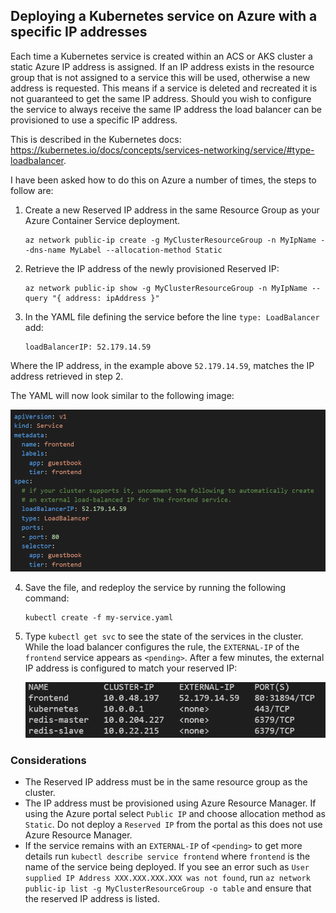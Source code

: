 ## Deploying a Kubernetes service on Azure with a specific IP addresses

Each time a Kubernetes service is created within an ACS or AKS cluster a static Azure IP address is assigned. If an IP address exists in the resource group that is not assigned to a service this will be used, otherwise a new address is requested. This means if a service is deleted and recreated it is not guaranteed to get the same IP address. Should you wish to configure the service to always receive the same IP address the load balancer can be provisioned to use a specific IP address.

This is described in the Kubernetes docs:  https://kubernetes.io/docs/concepts/services-networking/service/#type-loadbalancer.

I have been asked how to do this on Azure a number of times, the steps to follow are:

1. Create a new Reserved IP address in the same Resource Group as your Azure Container Service deployment.

    ```
    az network public-ip create -g MyClusterResourceGroup -n MyIpName --dns-name MyLabel --allocation-method Static
    ```

2. Retrieve the IP address of the newly provisioned Reserved IP:

    ```
    az network public-ip show -g MyClusterResourceGroup -n MyIpName --query "{ address: ipAddress }"
    ```

3. In the YAML file defining the service before the line `type: LoadBalancer` add:

    ```
    loadBalancerIP: 52.179.14.59
    ```

Where the IP address, in the example above `52.179.14.59`,  matches the IP address retrieved in step 2.

The YAML will now look similar to the following image:

![Load balancer in service configuration with reserved IP](./guestbook-frontend-loadbalance-reserved.png)

4. Save the file, and redeploy the service by running the following command:

    ```
    kubectl create -f my-service.yaml
    ```

5. Type `kubectl get svc` to see the state of the services in the cluster. While the load balancer configures the rule, the `EXTERNAL-IP` of the `frontend` service appears as `<pending>`. After a few minutes, the external IP address is configured to match your reserved IP:

    ![Configure Azure load balancer](./guestbook-external-ip-reserved.png)

### Considerations
* The Reserved IP address must be in the same resource group as the cluster.
* The IP address must be provisioned using Azure Resource Manager. If using the Azure portal select `Public IP` and choose allocation method as `Static`. Do not deploy a `Reserved IP` from the portal as this does not use Azure Resource Manager.
* If the service remains with an `EXTERNAL-IP` of `<pending>` to get more details run `kubectl describe service frontend` where `frontend` is the name of the service being deployed. If you see an error such as `User supplied IP Address XXX.XXX.XXX.XXX was not found`, run `az network public-ip list -g MyClusterResourceGroup -o table` and ensure that the reserved IP address is listed.